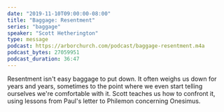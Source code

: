 ```yaml
---
date: "2019-11-10T09:00:00-08:00"
title: "Baggage: Resentment"
series: "baggage"
speaker: "Scott Hetherington"
type: message
podcast: https://arborchurch.com/podcast/baggage-resentment.m4a
podcast_bytes: 27059951
podcast_duration: 36:47
---
```


Resentment isn't easy baggage to put down. It often weighs us down for years and years, sometimes to the point where we
even start telling ourselves we're comfortable with it. Scott teaches us how to confront it, using lessons from Paul's
letter to Philemon concerning Onesimus.



